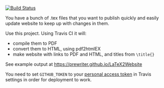 [![Build Status](https://travis-ci.org/prewriter/LaTeX2Website.svg?branch=master)](https://travis-ci.org/prewriter/LaTeX2Website)

You have a bunch of .tex files that you want to publish quickly and easily update website to keep up with changes in them. 

Use this project. Using Travis CI it will:
- compile them to PDF
- convert them to HTML, using pdf2htmlEX
- make website with links to PDF and HTML, and titles from `\title{}`

See example output at https://prewriter.github.io/LaTeX2Website

You need to set `GITHUB_TOKEN` to your [personal access token](https://github.com/settings/tokens) in Travis settings in order for deployment to work.